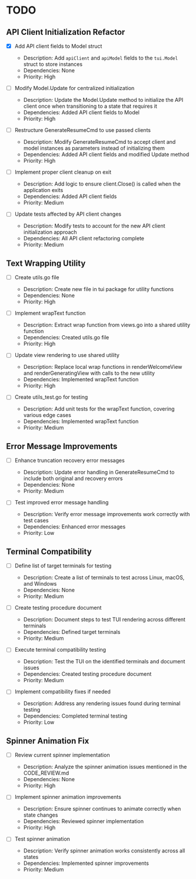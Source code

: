 # TODO

## API Client Initialization Refactor
- [x] Add API client fields to Model struct
  - Description: Add `apiClient` and `apiModel` fields to the `tui.Model` struct to store instances
  - Dependencies: None
  - Priority: High

- [ ] Modify Model.Update for centralized initialization
  - Description: Update the Model.Update method to initialize the API client once when transitioning to a state that requires it
  - Dependencies: Added API client fields to Model
  - Priority: High

- [ ] Restructure GenerateResumeCmd to use passed clients
  - Description: Modify GenerateResumeCmd to accept client and model instances as parameters instead of initializing them
  - Dependencies: Added API client fields and modified Update method
  - Priority: High

- [ ] Implement proper client cleanup on exit
  - Description: Add logic to ensure client.Close() is called when the application exits
  - Dependencies: Added API client fields
  - Priority: Medium

- [ ] Update tests affected by API client changes
  - Description: Modify tests to account for the new API client initialization approach
  - Dependencies: All API client refactoring complete
  - Priority: Medium

## Text Wrapping Utility
- [ ] Create utils.go file
  - Description: Create new file in tui package for utility functions
  - Dependencies: None
  - Priority: High

- [ ] Implement wrapText function
  - Description: Extract wrap function from views.go into a shared utility function
  - Dependencies: Created utils.go file
  - Priority: High

- [ ] Update view rendering to use shared utility
  - Description: Replace local wrap functions in renderWelcomeView and renderGeneratingView with calls to the new utility
  - Dependencies: Implemented wrapText function
  - Priority: High

- [ ] Create utils_test.go for testing
  - Description: Add unit tests for the wrapText function, covering various edge cases
  - Dependencies: Implemented wrapText function
  - Priority: Medium

## Error Message Improvements
- [ ] Enhance truncation recovery error messages
  - Description: Update error handling in GenerateResumeCmd to include both original and recovery errors
  - Dependencies: None
  - Priority: Medium

- [ ] Test improved error message handling
  - Description: Verify error message improvements work correctly with test cases
  - Dependencies: Enhanced error messages
  - Priority: Low

## Terminal Compatibility
- [ ] Define list of target terminals for testing
  - Description: Create a list of terminals to test across Linux, macOS, and Windows
  - Dependencies: None
  - Priority: Medium

- [ ] Create testing procedure document
  - Description: Document steps to test TUI rendering across different terminals
  - Dependencies: Defined target terminals
  - Priority: Medium

- [ ] Execute terminal compatibility testing
  - Description: Test the TUI on the identified terminals and document issues
  - Dependencies: Created testing procedure document
  - Priority: Medium

- [ ] Implement compatibility fixes if needed
  - Description: Address any rendering issues found during terminal testing
  - Dependencies: Completed terminal testing
  - Priority: Low

## Spinner Animation Fix
- [ ] Review current spinner implementation
  - Description: Analyze the spinner animation issues mentioned in the CODE_REVIEW.md
  - Dependencies: None
  - Priority: High

- [ ] Implement spinner animation improvements
  - Description: Ensure spinner continues to animate correctly when state changes
  - Dependencies: Reviewed spinner implementation
  - Priority: High

- [ ] Test spinner animation
  - Description: Verify spinner animation works consistently across all states
  - Dependencies: Implemented spinner improvements
  - Priority: Medium